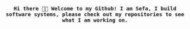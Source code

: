  
<h4 align="center"><samp> Hi there 👋🏾  Welcome to my Github! I am Sefa, I build software systems, please check out my repositories to see what I am working on.</samp></h4>

<!-- <h4 align="center"><samp> ⚡ <a href="https://dev.to/mehmetsefabalik/bookmarks-967">Bookmarks or links that I save throughout the week<a> ⚡</samp></h4> -->
 
<!-- <h4 align="center"><samp> <img src="https://visitor-badge.glitch.me/badge?page_id=mehmetsefabalik&left_color=blue&right_color=blue" /> </samp></h4> -->
<!--
**mehmetsefabalik/mehmetsefabalik** is a ✨ _special_ ✨ repository because its `README.md` (this file) appears on your GitHub profile.

Here are some ideas to get you started:

- 🔭 I’m currently working on ...
- 🌱 I’m currently learning ...
- 👯 I’m looking to collaborate on ...
- 🤔 I’m looking for help with ...
- 💬 Ask me about ...
- 📫 How to reach me: ...
- 😄 Pronouns: ...
- ⚡ Fun fact: ...
-->
